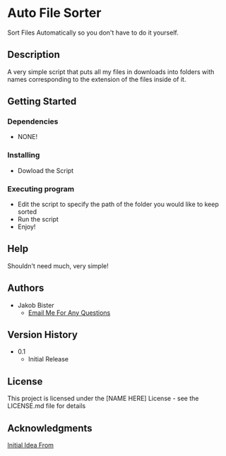 # Auto File Sorter

Sort Files Automatically so you don't have to do it yourself.

## Description

A very simple script that puts all my files in downloads into folders with names corresponding to the extension of the files inside of it. 

## Getting Started

### Dependencies

* NONE!

### Installing

* Dowload the Script

### Executing program

* Edit the script to specify the path of the folder you would like to keep sorted
* Run the script
* Enjoy!

## Help

Shouldn't need much, very simple!

## Authors

* Jakob Bister
  * [Email Me For Any Questions](https://jbister364@gmail.com)

## Version History

* 0.1
    * Initial Release

## License

This project is licensed under the [NAME HERE] License - see the LICENSE.md file for details

## Acknowledgments

[Initial Idea From](https://www.youtube.com/watch?v=gs0FNQR0njI&ab_channel=AlexTheAnalyst)
